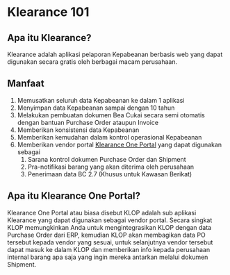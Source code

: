 # Klearance 101
## Apa itu Klearance?
Klearance adalah aplikasi pelaporan Kepabeanan berbasis web yang dapat digunakan secara gratis oleh berbagai macam perusahaan.

## Manfaat
1. Memusatkan seluruh data Kepabeanan ke dalam 1 aplikasi
2. Menyimpan data Kepabeanan sampai dengan 10 tahun
3. Melakukan pembuatan dokumen Bea Cukai secara semi otomatis dengan bantuan Purchase Order ataupun Invoice
4. Memberikan konsistensi data Kepabeanan
5. Memberikan kemudahan dalam kontrol operasional Kepabeanan
6. Memberikan vendor portal [Klearance One Portal](#apa-itu-klearance-one-portal) yang dapat digunakan sebagai 
   1. Sarana kontrol dokumen Purchase Order dan Shipment
   2. Pra-notifikasi barang yang akan diterima oleh perusahaan
   3. Penerimaan data BC 2.7 (Khusus untuk Kawasan Berikat)

## Apa itu Klearance One Portal?
Klearance One Portal atau biasa disebut KLOP adalah sub aplikasi Klearance yang dapat digunakan sebagai vendor portal. Secara singkat KLOP memungkinkan Anda untuk mengintegrasikan KLOP dengan data Purchase Order dari ERP, kemudian KLOP akan membagikan data PO tersebut kepada vendor yang sesuai, untuk selanjutnya vendor tersebut dapat masuk ke dalam KLOP dan memberikan info kepada perusahaan internal barang apa saja yang ingin mereka antarkan melalui dokumen Shipment.
